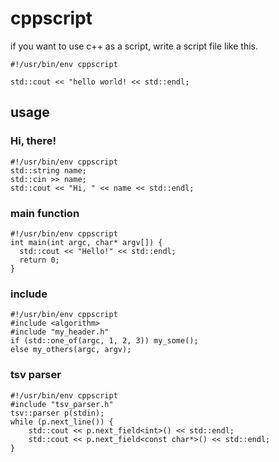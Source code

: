 # cppscript

if you want to use c++ as a script, write a script file like this.

```
#!/usr/bin/env cppscript

std::cout << "hello world! << std::endl;
```

## usage

### Hi, there!

```
#!/usr/bin/env cppscript
std::string name;
std::cin >> name;
std::cout << "Hi, " << name << std::endl;
```

### main function

```
#!/usr/bin/env cppscript
int main(int argc, char* argv[]) {
  std::cout << "Hello!" << std::endl;
  return 0;
}
```

### include

```
#!/usr/bin/env cppscript
#include <algorithm>
#include "my_header.h"
if (std::one_of(argc, 1, 2, 3)) my_some();
else my_others(argc, argv);
```

### tsv parser

```
#!/usr/bin/env cppscript
#include "tsv_parser.h"
tsv::parser p(stdin);
while (p.next_line()) {
    std::cout << p.next_field<int>() << std::endl;
    std::cout << p.next_field<const char*>() << std::endl;
}
```
